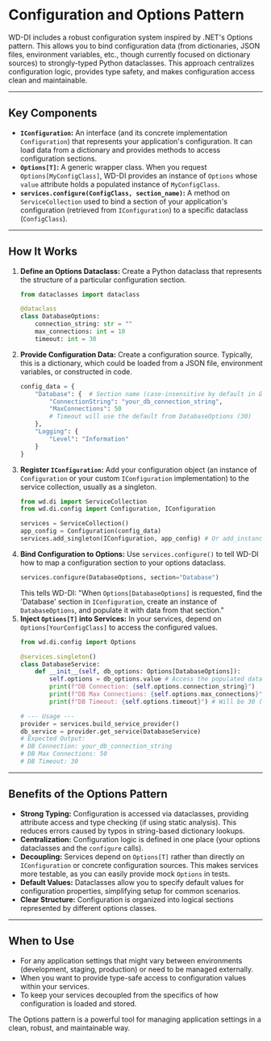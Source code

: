 # Configuration and Options Pattern

WD-DI includes a robust configuration system inspired by .NET's Options pattern. This allows you to bind configuration data (from dictionaries, JSON files, environment variables, etc., though currently focused on dictionary sources) to strongly-typed Python dataclasses. This approach centralizes configuration logic, provides type safety, and makes configuration access clean and maintainable.

---

## Key Components

*   **`IConfiguration`:** An interface (and its concrete implementation `Configuration`) that represents your application's configuration. It can load data from a dictionary and provides methods to access configuration sections.
*   **`Options[T]`:** A generic wrapper class. When you request `Options[MyConfigClass]`, WD-DI provides an instance of `Options` whose `value` attribute holds a populated instance of `MyConfigClass`.
*   **`services.configure(ConfigClass, section_name)`:** A method on `ServiceCollection` used to bind a section of your application's configuration (retrieved from `IConfiguration`) to a specific dataclass (`ConfigClass`).

---

## How It Works

1.  **Define an Options Dataclass:** Create a Python dataclass that represents the structure of a particular configuration section.
    ```python
    from dataclasses import dataclass

    @dataclass
    class DatabaseOptions:
        connection_string: str = ""
        max_connections: int = 10
        timeout: int = 30
    ```
2.  **Provide Configuration Data:** Create a configuration source. Typically, this is a dictionary, which could be loaded from a JSON file, environment variables, or constructed in code.
    ```python
    config_data = {
        "Database": {  # Section name (case-insensitive by default in GetSection)
            "ConnectionString": "your_db_connection_string",
            "MaxConnections": 50
            # Timeout will use the default from DatabaseOptions (30)
        },
        "Logging": {
            "Level": "Information"
        }
    }
    ```
3.  **Register `IConfiguration`:** Add your configuration object (an instance of `Configuration` or your custom `IConfiguration` implementation) to the service collection, usually as a singleton.
    ```python
    from wd.di import ServiceCollection
    from wd.di.config import Configuration, IConfiguration

    services = ServiceCollection()
    app_config = Configuration(config_data)
    services.add_singleton(IConfiguration, app_config) # Or add_instance
    ```
4.  **Bind Configuration to Options:** Use `services.configure()` to tell WD-DI how to map a configuration section to your options dataclass.
    ```python
    services.configure(DatabaseOptions, section="Database")
    ```
    This tells WD-DI: "When `Options[DatabaseOptions]` is requested, find the 'Database' section in `IConfiguration`, create an instance of `DatabaseOptions`, and populate it with data from that section."
5.  **Inject `Options[T]` into Services:** In your services, depend on `Options[YourConfigClass]` to access the configured values.
    ```python
    from wd.di.config import Options

    @services.singleton()
    class DatabaseService:
        def __init__(self, db_options: Options[DatabaseOptions]):
            self.options = db_options.value # Access the populated dataclass instance
            print(f"DB Connection: {self.options.connection_string}")
            print(f"DB Max Connections: {self.options.max_connections}")
            print(f"DB Timeout: {self.options.timeout}") # Will be 30 (default)

    # --- Usage ---
    provider = services.build_service_provider()
    db_service = provider.get_service(DatabaseService)
    # Expected Output:
    # DB Connection: your_db_connection_string
    # DB Max Connections: 50
    # DB Timeout: 30
    ```

---

## Benefits of the Options Pattern

*   **Strong Typing:** Configuration is accessed via dataclasses, providing attribute access and type checking (if using static analysis). This reduces errors caused by typos in string-based dictionary lookups.
*   **Centralization:** Configuration logic is defined in one place (your options dataclasses and the `configure` calls).
*   **Decoupling:** Services depend on `Options[T]` rather than directly on `IConfiguration` or concrete configuration sources. This makes services more testable, as you can easily provide mock `Options` in tests.
*   **Default Values:** Dataclasses allow you to specify default values for configuration properties, simplifying setup for common scenarios.
*   **Clear Structure:** Configuration is organized into logical sections represented by different options classes.

---

## When to Use

*   For any application settings that might vary between environments (development, staging, production) or need to be managed externally.
*   When you want to provide type-safe access to configuration values within your services.
*   To keep your services decoupled from the specifics of how configuration is loaded and stored.

The Options pattern is a powerful tool for managing application settings in a clean, robust, and maintainable way.
